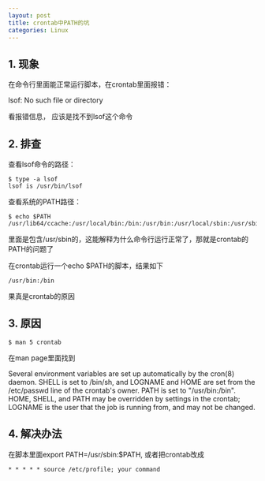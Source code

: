 ```yaml
---
layout: post
title: crontab中PATH的坑
categories: Linux
---
```


<!--more-->

## 1. 现象

在命令行里面能正常运行脚本，在crontab里面报错：

lsof: No such file or directory

看报错信息， 应该是找不到lsof这个命令

## 2. 排查

查看lsof命令的路径：

    $ type -a lsof
    lsof is /usr/bin/lsof

查看系统的PATH路径：

    $ echo $PATH
    /usr/lib64/ccache:/usr/local/bin:/bin:/usr/bin:/usr/local/sbin:/usr/sbin:/sbin:/opt/dell/srvadmin/bin:/bin

里面是包含/usr/sbin的，这能解释为什么命令行运行正常了，那就是crontab的PATH的问题了

在crontab运行一个echo $PATH的脚本，结果如下

    /usr/bin:/bin

果真是crontab的原因

## 3. 原因

    $ man 5 crontab

在man page里面找到

Several  environment variables are set up automatically by the cron(8) daemon.  SHELL is set to /bin/sh, and LOGNAME and HOME are set from the /etc/passwd line of the crontab's owner. PATH is set to "/usr/bin:/bin".  HOME, SHELL, and PATH may be overridden by settings in the crontab; LOGNAME is the user that the job is running from, and may not be changed.

## 4. 解决办法

在脚本里面export PATH=/usr/sbin:$PATH, 或者把crontab改成

    * * * * * source /etc/profile; your command

